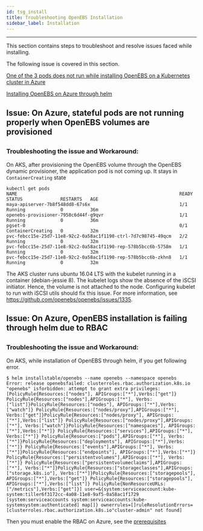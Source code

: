 ```yaml
---
id: tsg_install
title: Troubleshooting OpenEBS Installation
sidebar_label: Installation
---
```


------

This section contains steps to troubleshoot and resolve issues faced while installing.

The following issue is covered in this section.

[One of the 3 pods does not run while installing OpenEBS on a Kubernetes cluster in Azure](#PodNotRunningAzure)

[Installing OpenEBS on Azure through helm](#RBACNotEnableAzure)



## Issue: On Azure, stateful pods are not running properly when OpenEBS volumes are provisioned

## <a name="PodNotRunningAzure"></a>

### Troubleshooting the issue and Workaround:

On AKS, after provisioning the OpenEBS volume through the OpenEBS dynamic provisioner, the application pod is not coming up. It stays in `ContainerCreating` state

```
kubectl get pods
NAME                                                            READY     STATUS              RESTARTS   AGE
maya-apiserver-7b8f548dd8-67s6x                                 1/1       Running             0          36m
openebs-provisioner-7958c6d44f-g9qvr                            1/1       Running             0          36m
pgset-0                                                         0/1       ContainerCreating   0          32m
pvc-febcc15e-25d7-11e8-92c2-0a58ac1f1190-ctrl-7d7c98745-49qcm   2/2       Running             0          32m
pvc-febcc15e-25d7-11e8-92c2-0a58ac1f1190-rep-578b5bcc6b-5758m   1/1       Running             0          32m
pvc-febcc15e-25d7-11e8-92c2-0a58ac1f1190-rep-578b5bcc6b-zkhn8   1/1       Running             0          32m
```

The AKS cluster runs ubuntu 16.04 LTS with the kubelet running in a container (debian-jessie 8). The kubelet logs show the absence of the iSCSI initiator. Hence, the volume is not attached to the node. Configuring kubelet to run with iSCSI utils should fix this issue. For more information, see  https://github.com/openebs/openebs/issues/1335.

## Issue: On Azure, OpenEBS installation is failing through helm due to RBAC

## <a name="RBACNotEnableAzure"></a>

### Troubleshooting the issue and Workaround:

On AKS, while installation of OpenEBS through helm, if you get following error.

```
$ helm installstable/openebs --name openebs --namespace openebs
Error: release openebsfailed: clusterroles.rbac.authorization.k8s.io "openebs" isforbidden: attempt to grant extra privileges:[PolicyRule{Resources:["nodes"], APIGroups:["*"],Verbs:["get"]} PolicyRule{Resources:["nodes"],APIGroups:["*"], Verbs:["list"]}PolicyRule{Resources:["nodes"], APIGroups:["*"],Verbs:["watch"]} PolicyRule{Resources:["nodes/proxy"],APIGroups:["*"], Verbs:["get"]}PolicyRule{Resources:["nodes/proxy"], APIGroups:["*"],Verbs:["list"]} PolicyRule{Resources:["nodes/proxy"],APIGroups:["*"], Verbs:["watch"]}PolicyRule{Resources:["namespaces"], APIGroups:["*"],Verbs:["*"]} PolicyRule{Resources:["services"],APIGroups:["*"], Verbs:["*"]} PolicyRule{Resources:["pods"],APIGroups:["*"], Verbs:["*"]}PolicyRule{Resources:["deployments"], APIGroups:["*"],Verbs:["*"]} PolicyRule{Resources:["events"],APIGroups:["*"], Verbs:["*"]}PolicyRule{Resources:["endpoints"], APIGroups:["*"],Verbs:["*"]} PolicyRule{Resources:["persistentvolumes"],APIGroups:["*"], Verbs:["*"]} PolicyRule{Resources:["persistentvolumeclaims"],APIGroups:["*"], Verbs:["*"]}PolicyRule{Resources:["storageclasses"],APIGroups:["storage.k8s.io"], Verbs:["*"]}PolicyRule{Resources:["storagepools"], APIGroups:["*"],Verbs:["get"]} PolicyRule{Resources:["storagepools"], APIGroups:["*"],Verbs:["list"]} PolicyRule{NonResourceURLs:["/metrics"],Verbs:["get"]}] user=&{system:serviceaccount:kube-system:tiller6f3172cc-4a08-11e8-9af5-0a58ac1f1729 [system:serviceaccounts system:serviceaccounts:kube-systemsystem:authenticated] map[]} ownerrules=[]ruleResolutionErrors=[clusterroles.rbac.authorization.k8s.io"cluster-admin" not found]
```

Then you must enable the RBAC on Azure, see the [prerequisites](https://staging-docs.openebs.io/docs/next/prerequisites.html)	

<!-- Hotjar Tracking Code for https://docs.openebs.io -->
<script>


```
   (function(h,o,t,j,a,r){
   		h.hj=h.hj||function(){(h.hj.q=h.hj.q||[]).push(arguments)};
   		h._hjSettings={hjid:785693,hjsv:6};
   		a=o.getElementsByTagName('head')[0];
   		r=o.createElement('script');r.async=1;
   		r.src=t+h._hjSettings.hjid+j+h._hjSettings.hjsv;
   		a.appendChild(r);
   })(window,document,'https://static.hotjar.com/c/hotjar-','.js?sv=');
```


</script>
